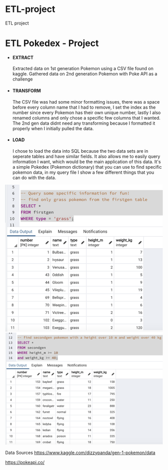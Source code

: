 # ETL-project
ETL project

  
# ETL Pokedex - Project #

* #### EXTRACT ####
    Extracted data on 1st generation Pokemon using a CSV file found on kaggle.  Gathered data on 2nd generation Pokemon with Poke API as a challenge

* #### TRANSFORM ####
    The CSV file was had some minor formatting issues, there was a space before every column name that I had to remove, I set the index as the number since every Pokemon has their own unique number, lastly I also renamed columns and only chose a specific few columns that I wanted. The 2nd gen data didnt need any transforming because I formatted it properly when I initially pulled the data.

* #### LOAD ####
    I chose to load the data into SQL because the two data sets are in seperate tables and have similar fields. It also allows me to easily query information I want, which would be the main application of this data.  It's a simple Pokedex (Pokemon dictionary) that you can use to find specific pokemon data, in my query file I show a few different things that you can do with the data.

![screenshot](screenshot.png)
![screenshot](screenshot2.png)

Data Sources 
<https://www.kaggle.com/dizzypanda/gen-1-pokemon/data>

<https://pokeapi.co/>